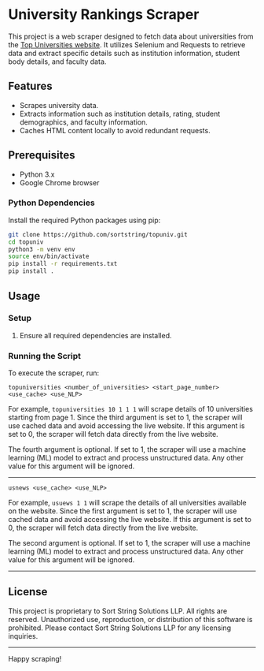 # University Rankings Scraper

This project is a web scraper designed to fetch data about universities from the [Top Universities website](https://www.topuniversities.com). It utilizes Selenium and Requests to retrieve data and extract specific details such as institution information, student body details, and faculty data.

## Features

- Scrapes university data.
- Extracts information such as institution details, rating, student demographics, and faculty information.
- Caches HTML content locally to avoid redundant requests.

## Prerequisites

- Python 3.x
- Google Chrome browser

### Python Dependencies

Install the required Python packages using pip:

```bash
git clone https://github.com/sortstring/topuniv.git
cd topuniv
python3 -m venv env
source env/bin/activate
pip install -r requirements.txt
pip install .
```

## Usage

### Setup

1. Ensure all required dependencies are installed.

### Running the Script

To execute the scraper, run:


```topuniversities <number_of_universities> <start_page_number> <use_cache> <use_NLP>```

For example, ```topuniversities 10 1 1 1``` will scrape details of 10 universities starting from page 1. Since the third argument is set to 1, the scraper will use cached data and avoid accessing the live website. If this argument is set to 0, the scraper will fetch data directly from the live website.

The fourth argument is optional. If set to 1, the scraper will use a machine learning (ML) model to extract and process unstructured data. Any other value for this argument will be ignored.

---

```usnews <use_cache> <use_NLP>```

For example, ```usuews 1 1``` will scrape the details of all universities available on the website. Since the first argument is set to 1, the scraper will use cached data and avoid accessing the live website. If this argument is set to 0, the scraper will fetch data directly from the live website.

The second argument is optional. If set to 1, the scraper will use a machine learning (ML) model to extract and process unstructured data. Any other value for this argument will be ignored.

---

## License

This project is proprietary to Sort String Solutions LLP. All rights are reserved. Unauthorized use, reproduction, or distribution of this software is prohibited. Please contact Sort String Solutions LLP for any licensing inquiries.

---

Happy scraping!

